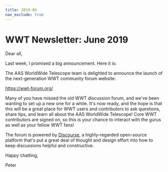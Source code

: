 ```yaml
---
title: 2019-06
nav_exclude: true
---
```


# WWT Newsletter: June 2019

Dear all,

Last week, I promised a big announcement. Here it is:

The AAS WorldWide Telescope team is delighted to announce the launch of the
next-generation WWT community forum website:

<https://wwt-forum.org/>

Many of you have missed the old WWT discussion forum, and we've been wanting to
set up a new one for a while. It's now ready, and the hope is that this will be
a great place for WWT users and contributors to ask questions, share tips, and
learn all about the AAS WorldWide Telescope! Core WWT contributors are signed
on, so this is your chance to interact with the gurus as well as your fellow WWT
fans!

The forum is powered by [Discourse](https://www.discourse.org/), a
highly-regarded open-source platform that's put a great deal of thought and
design effort into how to keep discussions helpful and constructive.

Happy chatting,

Peter
